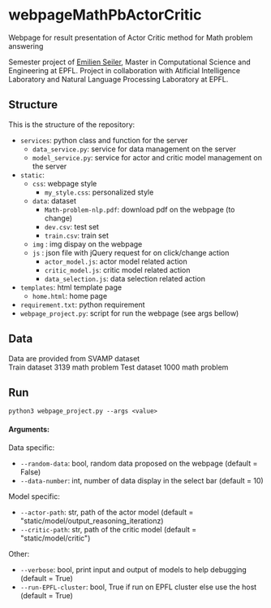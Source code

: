 # webpageMathPbActorCritic
Webpage for result presentation of Actor Critic method for Math problem answering

Semester project of [Emilien Seiler](mailto:emilien.seiler@epfl.ch), Master in Computational Science and Engineering at EPFL. 
Project in collaboration with Atificial Intelligence Laboratory and Natural Language Processing Laboratory at EPFL.

## Structure

This is the structure of the repository:

- `services`: python class and function for the server
  - `data_service.py`: service for data management on the server
  - `model_service.py`: service for actor and critic model management on the server
- `static`: 
  - `css`: webpage style
    - `my_style.css`: personalized style
  - `data`: dataset
    - `Math-problem-nlp.pdf`: download pdf on the webpage (to change)
    - `dev.csv`: test set
    - `train.csv`: train set
  - `img` : img dispay on the webpage
  - `js` : json file with jQuery request for on click/change action
    - `actor_model.js`: actor model related action
    - `critic_model.js`: critic model related action
    - `data_selection.js`: data selection related action
- `templates`: html template page
  - `home.html`: home page
- `requirement.txt`: python requirement
- `webpage_project.py`: script for run the webpage (see args bellow)


## Data
Data are provided from SVAMP dataset <br> 
Train dataset 3139 math problem 
Test dataset 1000 math problem

## Run
```
python3 webpage_project.py --args <value>
```
#### Arguments: 
Data specific:
- `--random-data`: bool, random data proposed on the webpage (default = False) 
- `--data-number`: int, number of data display in the select bar (default = 10)

Model specific:
- `--actor-path`: str, path of the actor model (default = "static/model/output_reasoning_iterationz) 
- `--critic-path`: str, path of the critic model (default = "static/model/critic")

Other:
- `--verbose`: bool, print input and output of models to help debugging (default = True) 
- `--run-EPFL-cluster`: bool, True if run on EPFL cluster else use the host (default = True)
